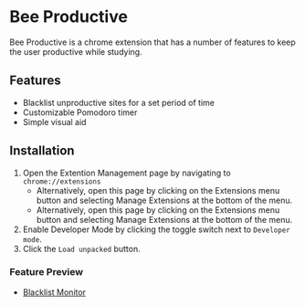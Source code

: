 # Bee Productive

Bee Productive is a chrome extension that has a number of features to keep the user productive while studying.

## Features
- Blacklist unproductive sites for a set period of time
- Customizable Pomodoro timer
- Simple visual aid

## Installation
1. Open the Extention Management page by navigating to ```chrome://extensions```
    * Alternatively, open this page by clicking on the Extensions menu button and selecting Manage Extensions at the bottom of the menu.
    * Alternatively, open this page by clicking on the Extensions menu button and selecting Manage Extensions at the bottom of the menu.
1. Enable Developer Mode by clicking the toggle switch next to ```Developer mode```.
1. Click the ```Load unpacked``` button.


### Feature Preview
- [Blacklist Monitor](https://youtu.be/vqzp93tElJ4)
